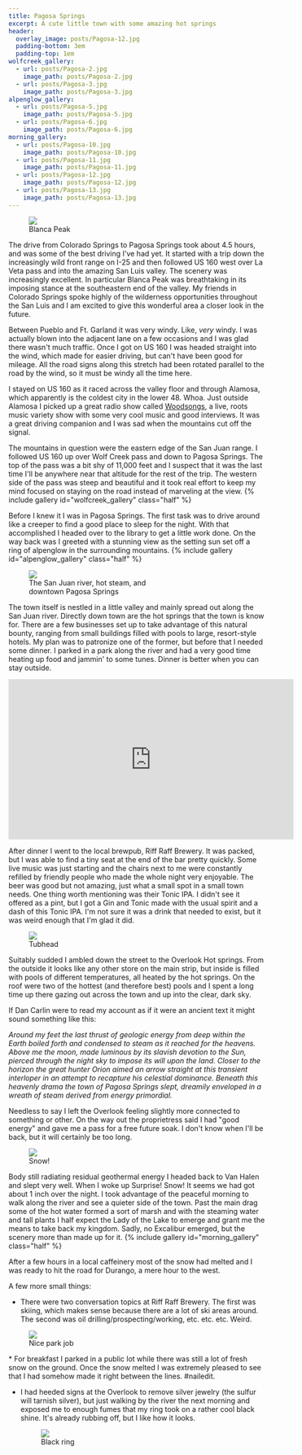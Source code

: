 ```yaml
---
title: Pagosa Springs
excerpt: A cute little town with some amazing hot springs
header:
  overlay_image: posts/Pagosa-12.jpg
  padding-bottom: 3em
  padding-top: 1em
wolfcreek_gallery:
  - url: posts/Pagosa-2.jpg
    image_path: posts/Pagosa-2.jpg
  - url: posts/Pagosa-3.jpg
    image_path: posts/Pagosa-3.jpg
alpenglow_gallery:
  - url: posts/Pagosa-5.jpg
    image_path: posts/Pagosa-5.jpg
  - url: posts/Pagosa-6.jpg
    image_path: posts/Pagosa-6.jpg
morning_gallery:
  - url: posts/Pagosa-10.jpg
    image_path: posts/Pagosa-10.jpg
  - url: posts/Pagosa-11.jpg
    image_path: posts/Pagosa-11.jpg
  - url: posts/Pagosa-12.jpg
    image_path: posts/Pagosa-12.jpg
  - url: posts/Pagosa-13.jpg
    image_path: posts/Pagosa-13.jpg
---
```


<figure class="align-center" style="width:100%">
 <a href="{{ site.url }}{{ site.baseurl }}/images/posts/Pagosa-1.jpg">
 <img src="{{ site.url }}{{ site.baseurl }}/images/posts/Pagosa-1.jpg">
 </a>
 <figcaption>Blanca Peak</figcaption>
</figure>

The drive from Colorado Springs to Pagosa Springs took about 4.5
hours, and was some of the best driving I've had yet. It started with
a trip down the increasingly wild front range on I-25 and then
followed US 160 west over La Veta pass and into the amazing San Luis
valley. The scenery was increasingly excellent. In particular Blanca
Peak was breathtaking in its imposing stance at the southeastern end
of the valley. My friends in Colorado Springs spoke highly of the
wilderness opportunities throughout the San Luis and I am excited to
give this wonderful area a closer look in the future.

Between Pueblo and Ft. Garland it was very windy. Like, *very*
windy. I was actually blown into the adjacent lane on a few occasions
and I was glad there wasn't much traffic. Once I got on US 160 I was
headed straight into the wind, which made for easier driving, but
can't have been good for mileage. All the road signs along this stretch
had been rotated parallel to the road by the wind, so it must be windy
all the time here.

I stayed on US 160 as it raced across the valley floor and through
Alamosa, which apparently is the coldest city in the lower
48. Whoa. Just outside Alamosa I picked up a great radio show called
[Woodsongs](http://www.woodsongs.com/), a live, roots music variety
show with some very cool music and good interviews. It was a great
driving companion and I was sad when the mountains cut off the signal.

The mountains in question were the eastern edge of the San Juan
range. I followed US 160 up over Wolf Creek pass and down to Pagosa
Springs. The top of the pass was a bit shy of 11,000 feet and I
suspect that it was the last time I'll be anywhere near that altitude
for the rest of the trip. The western side of the pass was steep and
beautiful and it took real effort to keep my mind focused on staying
on the road instead of marveling at the view.
{% include gallery id="wolfcreek_gallery" class="half" %}

Before I knew it I was in Pagosa Springs. The first task was to drive
around like a creeper to find a good place to sleep for the
night. With that accomplished I headed over to the library to get a
little work done. On the way back was I greeted with a stunning view
as the setting sun set off a ring of alpenglow in the surrounding
mountains.  {% include gallery id="alpenglow_gallery" class="half" %}

<figure class="align-left" style="width:60%">
 <a href="{{ site.url }}{{ site.baseurl }}/images/posts/Pagosa-8.jpg">
 <img src="{{ site.url }}{{ site.baseurl }}/images/posts/Pagosa-8.jpg">
 </a>
 <figcaption>The San Juan river, hot steam, and downtown Pagosa Springs</figcaption>
</figure>

The town itself is nestled in a little valley and mainly spread out
along the San Juan river. Directly down town are the hot springs that
the town is know for. There are a few businesses set up to take
advantage of this natural bounty, ranging from small buildings filled
with pools to large, resort-style hotels. My plan was to patronize one
of the former, but before that I needed some dinner. I parked in a
park along the river and had a very good time heating up food and
jammin' to some tunes. Dinner is better when you can stay outside.
<iframe width="560" height="315" src="https://www.youtube.com/embed/Nc1hJ4-mvJ8" frameborder="0" allowfullscreen></iframe><br>

After dinner I went to the local brewpub, Riff Raff Brewery. It was
packed, but I was able to find a tiny seat at the end of the bar
pretty quickly. Some live music was just starting and the chairs next
to me were constantly refilled by friendly people who made the whole
night very enjoyable. The beer was good but not amazing, just what a
small spot in a small town needs. One thing worth mentioning was their
Tonic IPA. I didn't see it offered as a pint, but I got a Gin and
Tonic made with the usual spirit and a dash of this Tonic IPA. I'm not
sure it was a drink that needed to exist, but it was weird enough that
I'm glad it did.

<figure class="align-right" style="width:40%">
 <a href="{{ site.url }}{{ site.baseurl }}/images/posts/Pagosa-14.jpg">
 <img src="{{ site.url }}{{ site.baseurl }}/images/posts/Pagosa-14.jpg">
 </a>
 <figcaption>Tubhead</figcaption>
</figure>

Suitably sudded I ambled down the street to the Overlook
Hot springs. From the outside it looks like any other store on the main
strip, but inside is filled with pools of different temperatures, all
heated by the hot springs. On the roof were two of the hottest (and
therefore best) pools and I spent a long time up there gazing out
across the town and up into the clear, dark sky.

If Dan Carlin were to read my account as if it were an ancient text it
 might sound something like this:

*Around my feet the last thrust of geologic energy from deep within
the Earth boiled forth and condensed to steam as it reached for the
heavens. Above me the moon, made luminous by its slavish devotion to
the Sun, pierced through the night sky to impose its will upon the
land. Closer to the horizon the great hunter Orion aimed an arrow
straight at this transient interloper in an attempt to recapture his
celestial dominance. Beneath this heavenly drama the town of Pagosa
Springs slept, dreamily enveloped in a wreath of steam derived from
energy primordial.*

Needless to say I left the Overlook feeling slightly more connected to
something or other. On the way out the proprietress said I had "good
energy" and gave me a pass for a free future soak. I don't know when
I'll be back, but it will certainly be too long.

<figure class="align-right" style="width:40%">
 <a href="{{ site.url }}{{ site.baseurl }}/images/posts/Pagosa-16.jpg">
 <img src="{{ site.url }}{{ site.baseurl }}/images/posts/Pagosa-16.jpg">
 </a>
 <figcaption>Snow!</figcaption>
</figure>

Body still radiating residual geothermal energy I headed back to Van
Halen and slept very well. When I woke up Surprise! Snow! It seems we
had got about 1 inch over the night. I took advantage of the peaceful
morning to walk along the river and see a quieter side of the
town. Past the main drag some of the hot water formed a sort of marsh
and with the steaming water and tall plants I half expect the Lady of
the Lake to emerge and grant me the means to take back my
kingdom. Sadly, no Excalibur emerged, but the scenery more than made
up for it.
{% include gallery id="morning_gallery" class="half" %}

After a few hours in a local caffeinery most of the snow had melted and
I was ready to hit the road for Durango, a mere hour to the west.

A few more small things:

* There were two conversation topics at Riff Raff Brewery. The first
  was skiing, which makes sense because there are a lot of ski areas
  around. The second was oil drilling/prospecting/working,
  etc. etc. etc. Weird.

<figure class="align-right" style="width:40%">
   <a href="{{ site.url }}{{ site.baseurl }}/images/posts/Pagosa-17.jpg">
   <img src="{{ site.url }}{{ site.baseurl }}/images/posts/Pagosa-17.jpg">
   </a>
   <figcaption>Nice park job</figcaption>
  </figure>
* For breakfast I parked in a public lot while there was still a lot
  of fresh snow on the ground. Once the snow melted I was extremely
  pleased to see that I had somehow made it right between the
  lines. #nailedit.
  

* I had heeded signs at the Overlook to remove silver jewelry (the
  sulfur will tarnish silver), but just walking by the river the next
  morning and exposed me to enough fumes that my ring took on a rather
  cool black shine. It's already rubbing off, but I like how it looks.
  <figure class="align-right" style="width:30%">
   <a href="{{ site.url }}{{ site.baseurl }}/images/posts/Pagosa-18.jpg">
   <img src="{{ site.url }}{{ site.baseurl }}/images/posts/Pagosa-18.jpg">
   </a>
   <figcaption>Black ring</figcaption>
  </figure>